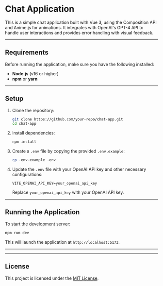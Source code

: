 # Chat Application

This is a simple chat application built with Vue 3, using the Composition API and Anime.js for animations. It integrates with OpenAI's GPT-4 API to handle user interactions and provides error handling with visual feedback.

---

## Requirements

Before running the application, make sure you have the following installed:

- **Node.js** (v16 or higher)
- **npm** or **yarn**

---

## Setup

1. Clone the repository:

   ```bash
   git clone https://github.com/your-repo/chat-app.git
   cd chat-app
   ```

2. Install dependencies:

   ```bash
   npm install
   ```

3. Create a `.env` file by copying the provided `.env.example`:

   ```bash
   cp .env.example .env
   ```

4. Update the `.env` file with your OpenAI API key and other necessary configurations:

   ```
   VITE_OPENAI_API_KEY=your_openai_api_key
   ```

   Replace `your_openai_api_key` with your OpenAI API key.

---

## Running the Application

To start the development server:

```bash
npm run dev
```

This will launch the application at `http://localhost:5173`.

---

---

## License

This project is licensed under the [MIT License](LICENSE).
